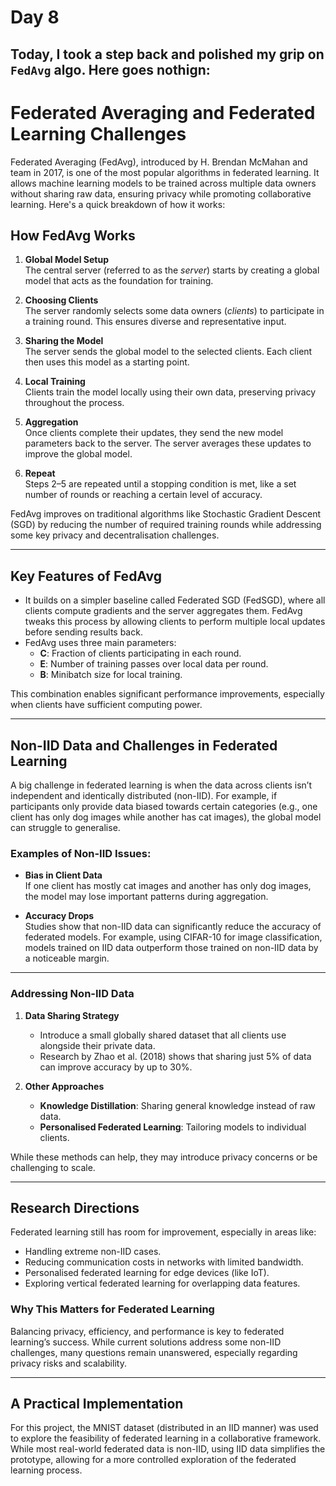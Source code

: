 # Day 8 
## Today, I took a step back and polished my grip on `FedAvg` algo. Here goes nothign:

# Federated Averaging and Federated Learning Challenges

Federated Averaging (FedAvg), introduced by H. Brendan McMahan and team in 2017, is one of the most popular algorithms in federated learning. It allows machine learning models to be trained across multiple data owners without sharing raw data, ensuring privacy while promoting collaborative learning. Here's a quick breakdown of how it works:

## How FedAvg Works

1. **Global Model Setup**  
   The central server (referred to as the *server*) starts by creating a global model that acts as the foundation for training.

2. **Choosing Clients**  
   The server randomly selects some data owners (*clients*) to participate in a training round. This ensures diverse and representative input.

3. **Sharing the Model**  
   The server sends the global model to the selected clients. Each client then uses this model as a starting point.

4. **Local Training**  
   Clients train the model locally using their own data, preserving privacy throughout the process.

5. **Aggregation**  
   Once clients complete their updates, they send the new model parameters back to the server. The server averages these updates to improve the global model.

6. **Repeat**  
   Steps 2–5 are repeated until a stopping condition is met, like a set number of rounds or reaching a certain level of accuracy.

FedAvg improves on traditional algorithms like Stochastic Gradient Descent (SGD) by reducing the number of required training rounds while addressing some key privacy and decentralisation challenges.

---

## Key Features of FedAvg

- It builds on a simpler baseline called Federated SGD (FedSGD), where all clients compute gradients and the server aggregates them. FedAvg tweaks this process by allowing clients to perform multiple local updates before sending results back.  
- FedAvg uses three main parameters:  
  - **C**: Fraction of clients participating in each round.  
  - **E**: Number of training passes over local data per round.  
  - **B**: Minibatch size for local training.

This combination enables significant performance improvements, especially when clients have sufficient computing power.

---

## Non-IID Data and Challenges in Federated Learning

A big challenge in federated learning is when the data across clients isn’t independent and identically distributed (non-IID). For example, if participants only provide data biased towards certain categories (e.g., one client has only dog images while another has cat images), the global model can struggle to generalise.

### Examples of Non-IID Issues:
- **Bias in Client Data**  
  If one client has mostly cat images and another has only dog images, the model may lose important patterns during aggregation.  

- **Accuracy Drops**  
  Studies show that non-IID data can significantly reduce the accuracy of federated models. For example, using CIFAR-10 for image classification, models trained on IID data outperform those trained on non-IID data by a noticeable margin.

---

### Addressing Non-IID Data

1. **Data Sharing Strategy**  
   - Introduce a small globally shared dataset that all clients use alongside their private data.  
   - Research by Zhao et al. (2018) shows that sharing just 5% of data can improve accuracy by up to 30%.

2. **Other Approaches**  
   - **Knowledge Distillation**: Sharing general knowledge instead of raw data.  
   - **Personalised Federated Learning**: Tailoring models to individual clients.

While these methods can help, they may introduce privacy concerns or be challenging to scale.

---

## Research Directions

Federated learning still has room for improvement, especially in areas like:
- Handling extreme non-IID cases.  
- Reducing communication costs in networks with limited bandwidth.  
- Personalised federated learning for edge devices (like IoT).  
- Exploring vertical federated learning for overlapping data features.  

### Why This Matters for Federated Learning  
Balancing privacy, efficiency, and performance is key to federated learning’s success. While current solutions address some non-IID challenges, many questions remain unanswered, especially regarding privacy risks and scalability.

---

## A Practical Implementation

For this project, the MNIST dataset (distributed in an IID manner) was used to explore the feasibility of federated learning in a collaborative framework. While most real-world federated data is non-IID, using IID data simplifies the prototype, allowing for a more controlled exploration of the federated learning process.


